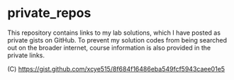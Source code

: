 # private_repos

This repository contains links to my lab solutions, which I have posted as private gists on GitHub. To prevent my solution codes from being searched out on the broader internet, course information is also provided in the private links.

(C) https://gist.github.com/xcye515/8f684f16486eba549fcf5943caee01e5
